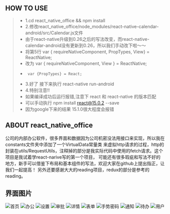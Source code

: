 ## HOW TO USE
>* 1.cd react_native_office && npm install
>* 2.修改react_native_office/node_modules/react-native-calendar-android/src/Calendar.js文件
>*  由于react-native升级到0.26之后的写法改变，而react-native-calendar-android没有更新到0.26，所以我们手动改下啦～～
>*  将第5行 var { requireNativeComponent, PropTypes, View} = ReactNative;
>*  改为 var { requireNativeComponent, View } = ReactNative;
>*      var {PropTypes} = React;
>* 3.好了 接下来执行 react-native run-android
>* 4.特别注意!!
>*   如果编译成功后运行报错,注意下 react 和 react-native 的版本匹配
>*  可以手动执行 npm install react@15.0.2 --save
>*  因为google下来的结果 15.1.0很大程度会报错
## ABOUT react_native_office
公司的内部办公软件，很多界面和数据因为公司机密没法用接口来实现，所以我在constants文件夹中添加了一个VirtualData常量类
来虚拟http请求的过程，http的封装在utils/RequestUtils，注释掉的部分是我实际代码中使用的fetch请求。这个项目是我试着学react-narive写的第一个项目，
可能还有很多瑕疵和写法不好的地方，新手可以借鉴下布局和基本组件的写法，欢迎大家在github上提出指正，让我们一起提高！
另外还要感谢大大的reading项目，redux的部分是参考的reading。

## 界面图片
![首页](https://github.com/talentjiang/react_native_office/blob/master/screenshot/Screenshot_index.png)
![办公](https://github.com/talentjiang/react_native_office/blob/master/screenshot/Screenshot_office.png)
![设置](https://github.com/talentjiang/react_native_office/blob/master/screenshot/Screenshot_setting.png)
![审批](https://github.com/talentjiang/react_native_office/blob/master/screenshot/Screenshot_approve.png)
![详情](https://github.com/talentjiang/react_native_office/blob/master/screenshot/Screenshot_detail.png)
![表单](https://github.com/talentjiang/react_native_office/blob/master/screenshot/Screenshot_form.png)
![手势密码](https://github.com/talentjiang/react_native_office/blob/master/screenshot/Screenshot_gesture.png)
![通知](https://github.com/talentjiang/react_native_office/blob/master/screenshot/Screenshot_notice.png)
![待办](https://github.com/talentjiang/react_native_office/blob/master/screenshot/Screenshot_todo.png)
![用户](https://github.com/talentjiang/react_native_office/blob/master/screenshot/Screenshot_userinfo.png)
